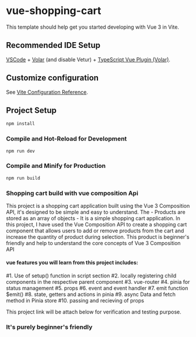 # vue-shopping-cart

This template should help get you started developing with Vue 3 in Vite.

## Recommended IDE Setup

[VSCode](https://code.visualstudio.com/) + [Volar](https://marketplace.visualstudio.com/items?itemName=Vue.volar) (and disable Vetur) + [TypeScript Vue Plugin (Volar)](https://marketplace.visualstudio.com/items?itemName=Vue.vscode-typescript-vue-plugin).

## Customize configuration

See [Vite Configuration Reference](https://vitejs.dev/config/).

## Project Setup

```sh
npm install
```

### Compile and Hot-Reload for Development

```sh
npm run dev
```

### Compile and Minify for Production

```sh
npm run build
```
### Shopping cart build with vue composition Api 
  
  This  project is a shopping cart application built using the Vue 3 Composition API, it's designed to be simple and easy to understand. The - Products are stored as an array of objects - It is a simple shopping cart application.
  In this project, I have used the Vue Composition API to create a shopping cart component that allows users to add or remove products from the cart and increase the quantity of product during selection.
    This product is beginner's friendly and help  to understand the core concepts of Vue 3 Composition API 

#### vue features you will learn from this project includes:
#1. Use of setup() function in script section
#2. locally registering child components in the respective parent component
#3. vue-router
#4. pinia for status management
#5. props
#6. event and event handler
#7. emit function $emit()
#8. state, getters and actions in pinia
#9. async Data and fetch method in Pinia store
#10. passing and recieving of props 

This project link will be attach below for verification and  testing purpose.

### It's purely beginner's friendly 


